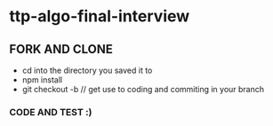 # ttp-algo-final-interview

## FORK AND CLONE
  - cd into the directory you saved it to
  - npm install
  - git checkout -b <your-branch-name> // get use to coding and commiting in your branch

### CODE AND TEST :)
